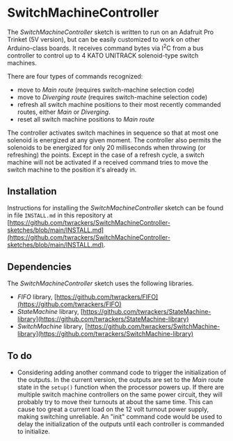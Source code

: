 # SwitchMachineController #

The *SwitchMachineController* sketch is written to run on an Adafruit Pro Trinket (5V version), but can be easily customized to work on other Arduino-class boards.  It receives command bytes via I<sup>2</sup>C from a bus controller to control up to 4 KATO UNITRACK solenoid-type switch machines.  

There are four types of commands recognized:

- move to *Main route* (requires switch-machine selection code)
- move to *Diverging route* (requires switch-machine selection code)
- refresh all switch machine positions to their most recently commanded routes, either *Main* or *Diverging*.
- reset all switch machine positions to *Main route*

The controller activates switch machines in sequence so that at most one solenoid is energized at any given moment.  The controller also permits the solenoids to be energized for only 20 milliseconds when throwing (or refreshing) the points.  Except in the case of a refresh cycle, a switch machine will not be activated if a received command tries to move the switch machine to the position it's already in.

## Installation ##

Instructions for installing the *SwitchMachineController* sketch can be found in file `INSTALL.md` in this repository at [https://github.com/twrackers/SwitchMachineController-sketches/blob/main/INSTALL.md](https://github.com/twrackers/SwitchMachineController-sketches/blob/main/INSTALL.md).

## Dependencies ##

The *SwitchMachineController* sketch uses the following libraries.

- *FIFO* library, [https://github.com/twrackers/FIFO](https://github.com/twrackers/FIFO)
- *StateMachine* library, [https://github.com/twrackers/StateMachine-library](https://github.com/twrackers/StateMachine-library)
- *SwitchMachine* library, [https://github.com/twrackers/SwitchMachine-library](https://github.com/twrackers/SwitchMachine-library)

## To do ##

- Considering adding another command code to trigger the initialization of the outputs.  In the current version, the outputs are set to the *Main* route state in the `setup()` function when the processor powers up.  If there are multiple switch machine controllers on the same power circuit, they will probably try to move their turnouts at about the same time.  This can cause too great a current load on the 12 volt turnout power supply, making switching unreliable.  An "init" command code would be used to delay the initialization of the outputs until each controller is commanded to initialize.
